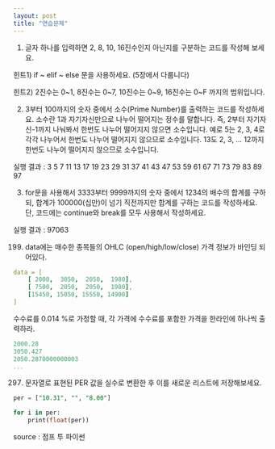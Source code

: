 ```yaml
---
layout: post
title: "연습문제"
---
```




1. 글자 하나를 입력하면 2, 8, 10, 16진수인지 아닌지를 구분하는 코드를 작성해 보세요.

 

힌트1) if ~ elif ~ else 문을 사용하세요. (5장에서 다룹니다)

힌트2) 2진수는 0~1, 8진수는 0~7, 10진수는 0~9, 16진수는 0~F 까지의 범위입니다.



2. 3부터 100까지의 숫자 중에서 소수(Prime Number)를 출력하는 코드를 작성하세요. 소수란 1과 자기자신만으로 나누어 떨어지는 정수를 말합니다. 즉, 2부터 자기자신-1까지 나눠봐서 한번도 나누어 떨어지지 않으면 소수입니다. 예로 5는 2, 3, 4로 각각 나누어서 한번도 나누어 떨어지지 않으므로 소수입니다. 13도 2, 3, … 12까지 한번도 나누어 떨어지지 않으므로 소수입니다.

 

  실행 결과 :  3   5 7 11   13 17 19   23 29 31   37 41 43   47 53 59   61 67 71   73 79 83   89 97  



3. for문을 사용해서 3333부터 9999까지의 숫자 중에서 1234의 배수의 합계를 구하되, 합계가 100000(십만)이 넘기 직전까지만 합계를 구하는 코드를 작성하세요. 단, 코드에는 continue와 break를 모두 사용해서 작성하세요. 

  실행 결과 :  97063  



199. data에는 매수한 종목들의 OHLC (open/high/low/close) 가격 정보가 바인딩 되어있다.

```yaml
data = [
    [ 2000,  3050,  2050,  1980],
    [ 7500,  2050,  2050,  1980],
    [15450, 15050, 15550, 14900]
]
```

수수료를 0.014 %로 가정할 때, 각 가격에 수수료를 포함한 가격을 한라인에 하나씩 출력하라.

```yaml
2000.28
3050.427
2050.2870000000003
...
```



297. 문자열로 표현된 PER 값을 실수로 변환한 후 이를 새로운 리스트에 저장해보세요.

```sql
per = ["10.31", "", "8.00"]

for i in per:
    print(float(per))
```

source : 점프 투 파이썬
